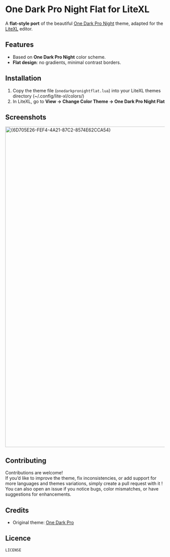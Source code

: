 # One Dark Pro Night Flat for LiteXL

A **flat-style port** of the beautiful [One Dark Pro Night](https://github.com/Binaryify/OneDark-Pro) theme, adapted for the [LiteXL](https://lite-xl.com/) editor.  

## Features
- Based on **One Dark Pro Night** color scheme.  
- **Flat design**: no gradients, minimal contrast borders.  

## Installation
1. Copy the theme file (`onedarkpronightflat.lua`) into your LiteXL themes directory (~/.config/lite-xl/colors/)
2. In LiteXL, go to **View → Change Color Theme → One Dark Pro Night Flat**

## Screenshots
<img width="1919" height="1011" alt="{6D705E26-FEF4-4A21-87C2-8574E62CCA54}" src="https://github.com/user-attachments/assets/08276bc6-e570-429d-88d2-530482d67013" />

## Contributing
Contributions are welcome!  
If you’d like to improve the theme, fix inconsistencies, or add support for more languages and themes variations, simply create a pull request with it !
You can also open an issue if you notice bugs, color mismatches, or have suggestions for enhancements.

## Credits
- Original theme: [One Dark Pro](https://github.com/Binaryify/OneDark-Pro)  

## Licence 
`LICENSE`

